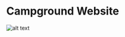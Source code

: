 
# Campground Website

![alt text](https://raw.githubusercontent.com/afern247/web_bootcamp/master/public/images/Showcase.png)



